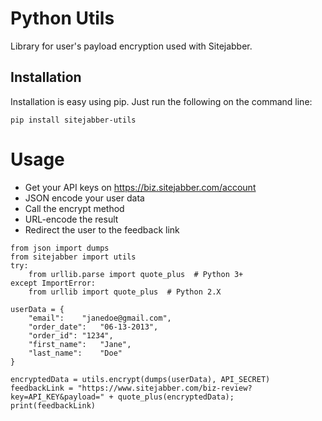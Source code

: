 # Python Utils

Library for user's payload encryption used with Sitejabber.

## Installation

Installation is easy using pip. Just run the following on the command line:

```
pip install sitejabber-utils
```

# Usage

- Get your API keys on https://biz.sitejabber.com/account
- JSON encode your user data
- Call the encrypt method
- URL-encode the result
- Redirect the user to the feedback link

```
from json import dumps
from sitejabber import utils
try:
	from urllib.parse import quote_plus  # Python 3+
except ImportError:
	from urllib import quote_plus  # Python 2.X

userData = {
	"email":	"janedoe@gmail.com",
	"order_date":	"06-13-2013",
	"order_id":	"1234",
	"first_name":	"Jane",
	"last_name":	"Doe"
}

encryptedData = utils.encrypt(dumps(userData), API_SECRET)
feedbackLink = "https://www.sitejabber.com/biz-review?key=API_KEY&payload=" + quote_plus(encryptedData);
print(feedbackLink)

```
